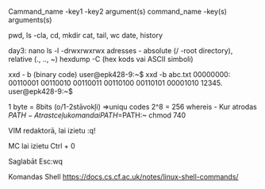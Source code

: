 Cammand_name -key1 -key2 argument(s)
command_name -key(s) arguments(s)

pwd, ls -cla, cd, mkdir
cat, tail, wc
date, history

day3:
nano
ls -l -drwxrwxrwx
adresses - absolute (/ -root directory), relative (., .., ~)
hexdump -C (hex kods vai ASCII simboli)
 
xxd - b (binary code)
user@epk428-9:~$ xxd -b abc.txt
00000000: 00110001 00110010 00110011 00110100 00110101 00001010  12345.
user@epk428-9:~$ 

1 byte = 8bits (o/1-2stāvokļi) =>uniqu codes  2^8 = 256 
whereis - Kur atrodas 
$PATH - Atrast ceļu komandai
PATH=$PATH:~
chmod 740


VIM redaktorā, lai izietu :q!

MC lai izietu Ctrl + 0  

Saglabāt Esc:wq

Komandas Shell
https://docs.cs.cf.ac.uk/notes/linux-shell-commands/
